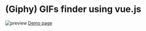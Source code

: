 # (Giphy) GIFs finder using vue.js 

![preview](https://cloud.githubusercontent.com/assets/10966598/26173938/90899e88-3b45-11e7-9702-04f7dc28c46e.gif)
[Demo page](https://cristianpontes.github.io/vue-giphy/)
